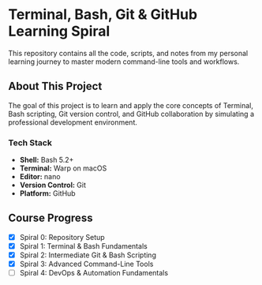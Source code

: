 # Terminal, Bash, Git & GitHub Learning Spiral

This repository contains all the code, scripts, and notes from my personal learning journey to master modern command-line tools and workflows.

## About This Project

The goal of this project is to learn and apply the core concepts of Terminal, Bash scripting, Git version control, and GitHub collaboration by simulating a professional development environment.

### Tech Stack
- **Shell:** Bash 5.2+
- **Terminal:** Warp on macOS
- **Editor:** nano
- **Version Control:** Git
- **Platform:** GitHub

## Course Progress

- [x] Spiral 0: Repository Setup
- [x] Spiral 1: Terminal & Bash Fundamentals
- [x] Spiral 2: Intermediate Git & Bash Scripting
- [x] Spiral 3: Advanced Command-Line Tools
- [ ] Spiral 4: DevOps & Automation Fundamentals
